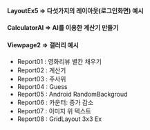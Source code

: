 #### LayoutEx5 => 다섯가지의 레이아웃(로그인화면) 예시
#### CalculatorAI => AI를 이용한 계산기 만들기
#### Viewpage2 => 갤러리 예시
- Report01 : 영화리뷰 별칸 채우기
- Report02 : 계산기
- Report03 : 주사위
- Report04 : Guess
- Report05 : Android RandomBackgroud
- Report06 : 카운터: 증가 감소
- Report07 : 이미지 위 텍스트
- Report08 : GridLayout 3x3 Ex
